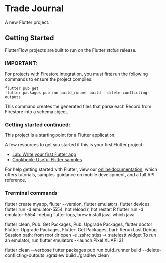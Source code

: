 # Trade Journal

A new Flutter project.

## Getting Started

FlutterFlow projects are built to run on the Flutter _stable_ release.

### IMPORTANT:

For projects with Firestore integration, you must first run the following commands to ensure the project compiles:

```
flutter pub get
flutter packages pub run build_runner build --delete-conflicting-outputs
```

This command creates the generated files that parse each Record from Firestore into a schema object.

### Getting started continued:

This project is a starting point for a Flutter application.

A few resources to get you started if this is your first Flutter project:

- [Lab: Write your first Flutter app](https://flutter.dev/docs/get-started/codelab)
- [Cookbook: Useful Flutter samples](https://flutter.dev/docs/cookbook)

For help getting started with Flutter, view our
[online documentation](https://flutter.dev/docs), which offers tutorials,
samples, guidance on mobile development, and a full API reference.

### Trerminal commands
flutter create myapp, flutter --version, flutter emulators, flutter devices
flutter run -d emulator-5554, hot reload r, hot restart R
flutter run -d emulator-5554 -debug
flutter logs, brew install java, which java  

flutter clean, Pub: Get Packages, Pub: Upgrade Packages, flutter doctor
Flutter: Upgrade Packages, Flutter: Get Packages, Dart: Rerun Last Debug Session
path: from root dir open -e .zshrc
stlss -> statelestt widget
To run an emulator, run flutter emulators --launch Pixel XL API 31

flutter clean --verbose
flutter packages pub run build_runner build --delete-conflicting-outputs
./gradlew build    ./gradlew clean
